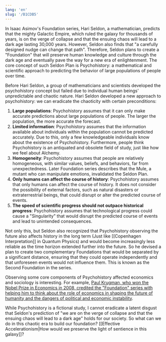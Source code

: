 ```yaml
---
lang: 'en'
slug: '/B1CDB5'
---
```


In Isaac Asimov's Foundation series, Hari Seldon, a mathematician, predicts that the mighty Galactic Empire, which ruled the galaxy for thousands of years, is on the verge of collapse and that the ensuing chaos will lead to a dark age lasting 30,000 years. However, Seldon also finds that "a carefully designed nudge can change that path". Therefore, Seldon plans to create a "Foundation" that will preserve human knowledge and culture through the dark age and eventually pave the way for a new era of enlightenment. The core concept of such Seldon Plan is Psychohistory: a mathematical and scientific approach to predicting the behavior of large populations of people over time.

Before Hari Seldon, a group of mathematicians and scientists developed the psychohistory concept but failed due to individual human beings' unpredictable and chaotic nature. Hari Seldon developed a new approach to psychohistory: we can eradicate the chaoticity with certain preconditions:

1. **Large populations**: Psychohistory assumes that it can only make accurate predictions about large populations of people. The larger the population, the more accurate the forecast.
2. **Limited information**: Psychohistory assumes that the information available about individuals within the population cannot be predicted accurately. Due to this, only a few knowledgeable individuals know about the existence of Psychohistory. Furthermore, people think Psychohistory is an antiquated and obsolete field of study, just like how we feel about Alchemy.
3. **Homogeneity**: Psychohistory assumes that people are relatively homogeneous, with similar values, beliefs, and behaviors, far from unexpectedness. Later Foundation series describes that the Mule, a mutant who can manipulate emotions, invalidated the Seldon Plan.
4. **Only humans can affect the course of history**: Psychohistory assumes that only humans can affect the course of history. It does not consider the possibility of external factors, such as natural disasters or extraterrestrial beings, that could disrupt or alter the predicted course of events.
5. **The speed of scientific progress should not outpace historical progress**: Psychohistory assumes that technological progress could cause a "Singularity" that would disrupt the predicted course of events and lead to unintended consequences.

Not only this, but Seldon also recognized that Psychohistory observing the future also affects history in the long term (Just like [[Copenhagen Interpretation]] in Quantum Physics) and would become increasingly less reliable as the time horizon extended further into the future. So he devised a plan to create two complementary Foundations that would be separated by a significant distance, ensuring that they could operate independently and that unforeseen events would not influence them. This is known as the Second Foundation in the series.

Observing some core components of Psychohistory affected economics and sociology is interesting. For example, [Paul Krugman, who won the Nobel Prize in Economics in 2008, credited the "Foundation" series with helping him to think about the role of economics in shaping the future of humanity and the dangers of political and economic instability](https://www.theguardian.com/books/2012/dec/04/paul-krugman-asimov-economics).

While Psychohistory is a fictional study, I cannot eradicate a latent disgust that Seldon's prediction of "we are on the verge of collapse and that the ensuing chaos will lead to a dark age" holds for our society. So what can we do in this chaotic era to build our foundation? [[Effective Accelerationism|How would we preserve the light of sentience in this galaxy]]?

